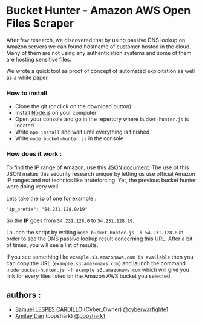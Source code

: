 # Bucket Hunter - Amazon AWS Open Files Scraper

After few research, we discovered that by using passive DNS lookup on Amazon servers we can found hostname of customer hosted in the cloud. Many of them are not using any authentication systems and some of them are hosting sensitive files. 

We wrote a quick tool as proof of concept of automated exploitation as well as a white paper.

### How to install 
* Clone the git (or click on the download button)
* Install [Node.js](https://nodejs.org/) on your computer
* Open your console and go in the repertory where `bucket-hunter.js` is located
* Write `npm install` and wait until everything is finished
* Write `node bucket-hunter.js` in the console

### How does it work : 

To find the IP range of Amazon, use this [JSON document](https://ip-ranges.amazonaws.com/ip-ranges.json). The use of this JSON makes this security research unique by letting us use official Amazon IP ranges and not technics like bruteforcing. Yet, the previous bucket hunter were doing very well.

Lets take the **ip** of one for example : 
```
"ip_prefix": "54.231.128.0/19"
```

So the **IP** goes from `54.231.128.0` to `54.231.128.19`. 

Launch the script by writing 
`node bucket-hunter.js -i 54.231.128.0` in order to see the DNS passive lookup result concerning this URL. After a bit of times, you will see a list of results. 

If you see something like `example.s3.amazonaws.com is available` then you can copy the URL (`example.s3.amazonaws.com`) and launch the command :`node bucket-hunter.js -f example.s3.amazonaws.com` which will give you link for every files listed on the Amazon AWS bucket you selected.

## authors : 
* [Samuel LESPES CARDILLO](http://samuelcardillo.com/) (Cyber_Owner) [@cyberwarfighte1](https://twitter.com/cyberwarfighte1)
* [Amitay Dan](http://amitaydan.com) (popshark) [@popshark1](https://twitter.com/popshark1)